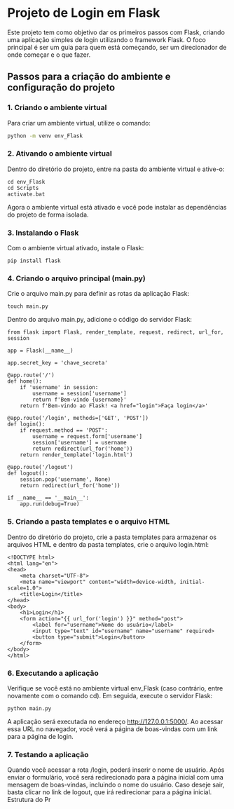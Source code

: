# Projeto de Login em Flask

Este projeto tem como objetivo dar os primeiros passos com Flask, criando uma aplicação simples de login utilizando o framework Flask. O foco principal é ser um guia para quem está começando, ser um direcionador de onde começar e o que fazer.

## Passos para a criação do ambiente e configuração do projeto

### 1. Criando o ambiente virtual

Para criar um ambiente virtual, utilize o comando:

```bash
python -m venv env_Flask
```
### 2. Ativando o ambiente virtual
Dentro do diretório do projeto, entre na pasta do ambiente virtual e ative-o:
```
cd env_Flask
cd Scripts
activate.bat
```
Agora o ambiente virtual está ativado e você pode instalar as dependências do projeto de forma isolada.

### 3. Instalando o Flask
Com o ambiente virtual ativado, instale o Flask:
```
pip install flask
```

### 4. Criando o arquivo principal (main.py)
Crie o arquivo main.py para definir as rotas da aplicação Flask:
```
touch main.py
```
Dentro do arquivo main.py, adicione o código do servidor Flask:

```
from flask import Flask, render_template, request, redirect, url_for, session

app = Flask(__name__)

app.secret_key = 'chave_secreta'

@app.route('/')
def home():
    if 'username' in session:
        username = session['username']
        return f'Bem-vindo {username}'
    return f'Bem-vindo ao Flask! <a href="login">Faça login</a>'

@app.route('/login', methods=['GET', 'POST'])
def login():
    if request.method == 'POST':
        username = request.form['username']
        session['username'] = username
        return redirect(url_for('home'))
    return render_template('login.html')

@app.route('/logout')
def logout():
    session.pop('username', None)
    return redirect(url_for('home'))

if __name__ == '__main__':
    app.run(debug=True)
```

### 5. Criando a pasta templates e o arquivo HTML
Dentro do diretório do projeto, crie a pasta templates para armazenar os arquivos HTML e dentro da pasta templates, crie o arquivo login.html:

```
<!DOCTYPE html>
<html lang="en">
<head>
    <meta charset="UTF-8">
    <meta name="viewport" content="width=device-width, initial-scale=1.0">
    <title>Login</title>
</head>
<body>
    <h1>Login</h1>
    <form action="{{ url_for('login') }}" method="post">
        <label for="username">Nome do usuário</label>
        <input type="text" id="username" name="username" required>
        <button type="submit">Login</button>
    </form>
</body>
</html>
```

### 6. Executando a aplicação
Verifique se você está no ambiente virtual env_Flask (caso contrário, entre novamente com o comando cd). Em seguida, execute o servidor Flask:
 ```
python main.py
 ```
 A aplicação será executada no endereço http://127.0.0.1:5000/. Ao acessar essa URL no navegador, você verá a página de boas-vindas com um link para a página de login.

### 7. Testando a aplicação
Quando você acessar a rota /login, poderá inserir o nome de usuário.
Após enviar o formulário, você será redirecionado para a página inicial com uma mensagem de boas-vindas, incluindo o nome do usuário.
Caso deseje sair, basta clicar no link de logout, que irá redirecionar para a página inicial.
Estrutura do Pr